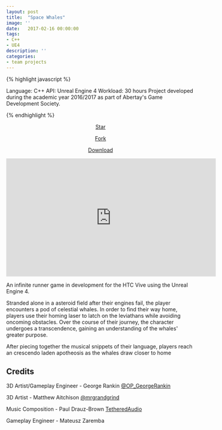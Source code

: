 ```yaml
---
layout: post
title:  "Space Whales"
image: ''
date:   2017-02-16 00:00:00
tags:
- C++
- UE4
description: ''
categories:
- team projects
---
```


{% highlight javascript %}

Language: C++
API: Unreal Engine 4
Workload: 30 hours
​​Project developed during the academic year 2016/2017 as part of Abertay's Game Development Society.

{% endhighlight %}

<!-- BUTTONS -->
<center>
<body>

<!-- Place this tag where you want the button to render. -->
<a class="github-button" href="https://github.com/GeorgeRankin/space-whales" data-icon="octicon-star" aria-label="Star GeorgeRankin/space-whales on GitHub">Star</a>

<!-- Place this tag where you want the button to render. -->
<a class="github-button" href="https://github.com/GeorgeRankin/space-whales/fork" data-icon="octicon-repo-forked" aria-label="Fork GeorgeRankin/space-whales on GitHub">Fork</a>

<!-- Place this tag where you want the button to render. -->
<a class="github-button" href="https://github.com/GeorgeRankin/space-whales/archive/master.zip" data-icon="octicon-cloud-download" aria-label="Download GeorgeRankin/space-whales on GitHub">Download</a>

<!-- Place this tag in your head or just before your close body tag. -->
<script async defer src="https://buttons.github.io/buttons.js"></script>

</body>
</center>

<center>
<iframe width="560" height="315" src="https://www.youtube.com/embed/NRoyCKopdrU" frameborder="0" allow="accelerometer; autoplay; encrypted-media; gyroscope; picture-in-picture" allowfullscreen></iframe>
</center>

An infinite runner game in development for the HTC Vive using the Unreal Engine 4.

Stranded alone in a asteroid field after their engines fail, the player encounters a pod of celestial whales. In order to find their way home, players use their homing laser to latch on the leviathans while avoiding oncoming obstacles. Over the course of their journey, the character undergoes a transcendence, gaining an understanding of the whales' greater purpose.

After piecing together the musical snippets of their language, players reach an crescendo laden apotheosis as the whales draw closer to home​

## Credits

3D Artist/Gameplay Engineer - George Rankin  <a target="_blank" href="https://twitter.com/OP_GeorgeRankin">@OP_GeorgeRankin</a>

3D Artist - Matthew Aitchison <a target="_blank" href="https://twitter.com/mrgrandgrind">@mrgrandgrind</a>

Music Composition - Paul Drauz-Brown <a target="_blank" href="https://tetheredaudio.wordpress.com">TetheredAudio</a>

​Gameplay Engineer - Mateusz Zaremba